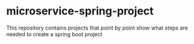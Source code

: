 # microservice-spring-project
 This repository contains projects that point by point show what steps are needed to create a spring boot project
